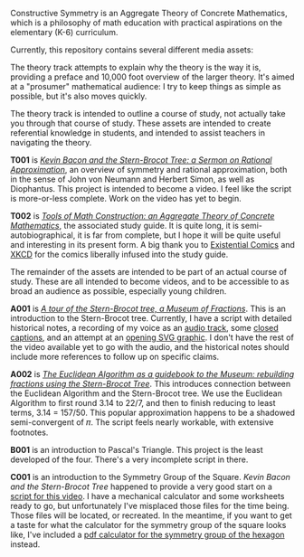 Constructive Symmetry is an Aggregate Theory of Concrete Mathematics, which is a philosophy of math education with practical aspirations on the elementary (K-6) curriculum.

Currently, this repository contains several different media assets:

The theory track attempts to explain why the theory is the way it is, providing a preface and 10,000 foot overview of the larger theory. It's aimed at a "prosumer" mathematical audience: I try to keep things as simple as possible, but it's also moves quickly.

The theory track is intended to outline a course of study, not actually take you through that course of study.  These assets are intended to create referential knowledge in students, and intended to assist teachers in navigating the theory.

**T001** is [_Kevin Bacon and the Stern-Brocot Tree: a Sermon on Rational Approximation_](./T001_Kevin_Bacon_and_the_Stern-Brocot_Tree/a_Sermon_on_Rational_Approximation.md), an overview of symmetry and rational approximation,  both in the sense of John von Neumann and Herbert Simon, as well as Diophantus.  This project is intended to become a video.  I feel like the script is more-or-less complete. Work on the video has yet to begin.

**T002** is [_Tools of Math Construction: an Aggregate Theory of Concrete Mathematics_](./T002_Tools_of_Math_Construction/An_Aggregate_Theory_of_Concrete_Mathematics.md), the associated study guide.  It is quite long, it is semi-autobiographical, it is far from complete, but I hope it will be quite useful and interesting in its present form.  A big thank you to [Existential Comics](http://existentialcomics.com) and [XKCD](https://xkcd.com/) for the comics liberally infused into the study guide.

The remainder of the assets are intended to be part of an actual course of study.  These are all intended to become videos, and to be accessible to as broad an audience as possible, especially young children.

**A001** is [_A tour of the Stern-Brocot tree, a Museum of Fractions_](./A001_A_Tour_of_the_Museum_of_Fractions/A001_A_Tour_of_the_Stern-Brocot_tree__a_Museum_of_Fractions.md). This is an introduction to the Stern-Brocot tree. Currently, I have a script with detailed historical notes, a recording of my voice as an [audio track](A001_A_Tour_of_the_Museum_of_Fractions/A001_A_Tour_of_the_Stern-Brocot_tree__a_Museum_of_Fractions.flac), some [closed captions](A001_A_Tour_of_the_Museum_of_Fractions/A001_A_Tour_of_the_Stern-Brocot_tree__a_Museum_of_Fractions__CloseCaptions.txt), and an attempt at an [opening SVG graphic](./A001_A_Tour_of_the_Museum_of_Fractions/Museum_of_Fractions.svg).  I don't have the rest of the video available yet to go with the audio, and the historical notes should include more references to follow up on specific claims.

**A002** is [_The Euclidean Algorithm as a guidebook to the Museum: rebuilding fractions using the Stern-Brocot Tree_](./A002_The_Guidebook_to_the_Museum_of_Fractions/A002_The_Euclidean_Algorithm_as_the_Guidebook.md). This introduces connection between the Euclidean Algorithm and the Stern-Brocot tree.  We use the Euclidean Algorithm to first round 3.14 to 22/7, and then to finish reducing to least terms, 3.14 = 157/50. This popular approximation happens to be a shadowed semi-convergent of 𝜋. The script feels nearly workable, with extensive footnotes.

**B001** is an introduction to Pascal's Triangle. This project is the least developed of the four. There's a very incomplete script in there.

**C001** is an introduction to the Symmetry Group of the Square.  _Kevin Bacon and the Stern-Brocot Tree_ happened to provide a very good start on a [script for this video](./C001_The_Square_Book_of_Algebra/C001_The_Symmetry_Group_of_the_Square__a_Book_of_Algebra.md).  I have a mechanical calculator and some worksheets ready to go, but unfortunately I've misplaced those files for the time being.  Those files will be located, or recreated.  In the meantime, if you want to get a taste for what the calculator for the symmetry group of the square looks like,  I've included a [pdf calculator for the symmetry group of the hexagon](./C001_The_Square_Book_of_Algebra/d6.pdf) instead.